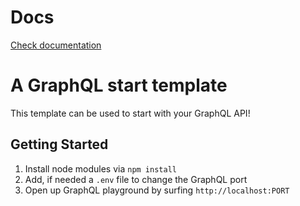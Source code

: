 # Docs
[Check documentation](https://teamwork-tdm-jvg.github.io/Teamwork_server/)

# A GraphQL start template

This template can be used to start with your GraphQL API!

## Getting Started

1. Install node modules via `npm install`
2. Add, if needed a `.env` file to change the GraphQL port
3. Open up GraphQL playground by surfing `http://localhost:PORT`
